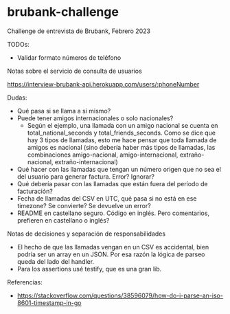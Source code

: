 # brubank-challenge

Challenge de entrevista de Brubank, Febrero 2023

TODOs:

- Validar formato números de teléfono

Notas sobre el servicio de consulta de usuarios

https://interview-brubank-api.herokuapp.com/users/:phoneNumber

Dudas:

- Qué pasa si se llama a si mismo?
- Puede tener amigos internacionales o solo nacionales?
  - Según el ejemplo, una llamada con un amigo nacional se cuenta en
    total_national_seconds y total_friends_seconds. Como se dice que hay 3 tipos
    de llamadas, esto me hace pensar que toda llamada de amigos es nacional
    (sino debería haber más tipos de llamadas, las combinaciones amigo-nacional,
    amigo-internacional, extraño-nacional, extraño-internacional)
- Qué hacer con las llamadas que tengan un número origen que no sea el del
  usuario para generar factura. Error? Ignorar?
- Qué debería pasar con las llamadas que están fuera del período de facturación?
- Fecha de llamadas del CSV en UTC, qué pasa si no está en ese timezone? Se
  convierte? Se devuelve un error?
- README en castellano seguro. Código en inglés. Pero comentarios, prefieren en
  castellano o inglés?

Notas de decisiones y separación de responsabilidades

- El hecho de que las llamadas vengan en un CSV es accidental, bien podría ser
  un array en un JSON. Por esa razón la lógica de parseo queda del lado del
  handler.
- Para los assertions usé testify, que es una gran lib.

Referencias:

- https://stackoverflow.com/questions/38596079/how-do-i-parse-an-iso-8601-timestamp-in-go